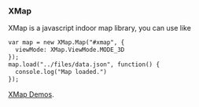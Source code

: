 ### XMap

XMap is a javascript indoor map library, you can use like

```markdown
var map = new XMap.Map("#xmap", {
  viewMode: XMap.ViewMode.MODE_3D
});
map.load("../files/data.json", function() {
  console.log("Map loaded.")
});
```

[XMap Demos](https://xincept.github.io/map/examples/jsdemo.html).

